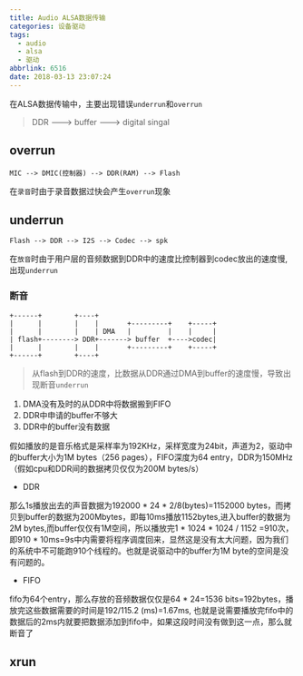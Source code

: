 ```yaml
---
title: Audio ALSA数据传输
categories: 设备驱动
tags:
  - audio
  - alsa
  - 驱动
abbrlink: 6516
date: 2018-03-13 23:07:24
---
```


在ALSA数据传输中，主要出现错误`underrun`和`overrun`

> DDR ---> buffer ---> digital singal

<!--more-->

## overrun

```
MIC --> DMIC(控制器) --> DDR(RAM) --> Flash
```
在`录音`时由于录音数据过快会产生`overrun`现象

## underrun

```
Flash --> DDR --> I2S --> Codec --> spk
```
在`放音`时由于用户层的音频数据到DDR中的速度比控制器到codec放出的速度慢,出现`underrun`

### 断音

```
+------+        +----+
|      |        |    |       +---------+    +-----+
|      |        |    | DMA   |         |    |     |
| flash+--------> DDR+-------> buffer  +---->codec|
|      |        |    |       +---------+    +-----+
+------+        +----+
```
>从flash到DDR的速度，比数据从DDR通过DMA到buffer的速度慢，导致出现断音`underrun`

1. DMA没有及时的从DDR中将数据搬到FIFO
2. DDR中申请的buffer不够大
3. DDR中的buffer没有数据

假如播放的是音乐格式是采样率为192KHz，采样宽度为24bit，声道为2，驱动中的buffer大小为1M bytes（256 pages），FIFO深度为64 entry，DDR为150MHz（假如cpu和DDR间的数据拷贝仅仅为200M bytes/s）

* DDR

那么1s播放出去的声音数据为192000 * 24 * 2/8(bytes)=1152000 bytes，而拷贝到buffer的数据为200Mbytes，即每10ms播放1152bytes,进入buffer的数据为2M bytes,而buffer仅仅有1M空间，所以播放完1 * 1024 * 1024 / 1152 =910次，即910 * 10ms=9s中内需要将程序调度回来，显然这是没有太大问题，因为我们的系统中不可能跑910个线程的。也就是说驱动中的buffer为1M byte的空间是没有问题的。

* FIFO

fifo为64个entry，那么存放的音频数据仅仅是64 * 24=1536 bits=192bytes，播放完这些数据需要的时间是192/115.2 (ms)=1.67ms, 也就是说需要播放完fifo中的数据后的2ms内就要把数据添加到fifo中，如果这段时间没有做到这一点，那么就断音了

## xrun
